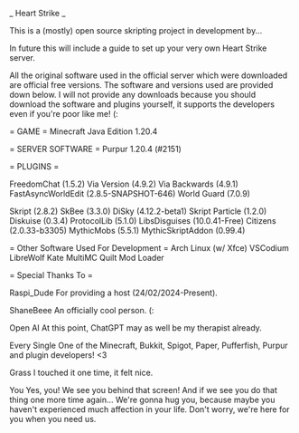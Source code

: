_ Heart Strike _

This is a (mostly) open source skripting project in development by...

In future this will include a guide to set up your very own Heart Strike server.

All the original software used in the official server which were downloaded are official free versions.
The software and versions used are provided down below.
I will not provide any downloads because you should download the software and plugins yourself, it supports the developers even if you're poor like me! (:





= GAME =
Minecraft Java Edition 1.20.4



= SERVER SOFTWARE =
Purpur 1.20.4 (#2151)



= PLUGINS =

FreedomChat (1.5.2)
Via Version (4.9.2)
Via Backwards (4.9.1)
FastAsyncWorldEdit (2.8.5-SNAPSHOT-646)
World Guard (7.0.9)

Skript (2.8.2)
SkBee (3.3.0)
DiSky (4.12.2-beta1)
Skript Particle (1.2.0)
Diskuise (0.3.4)
ProtocolLib (5.1.0)
LibsDisguises (10.0.41-Free)
Citizens (2.0.33-b3305)
MythicMobs (5.5.1)
MythicSkriptAddon (0.99.4)



= Other Software Used For Development =
Arch Linux (w/ Xfce)
VSCodium
LibreWolf
Kate
MultiMC
Quilt Mod Loader





= Special Thanks To =

Raspi_Dude
 For providing a host (24/02/2024-Present).

ShaneBeee
 An officially cool person. (:

Open AI
 At this point, ChatGPT may as well be my therapist already.

Every Single
 One of the Minecraft, Bukkit, Spigot, Paper, Pufferfish, Purpur and plugin developers! <3

Grass
 I touched it one time, it felt nice.

You
 Yes, you! We see you behind that screen! And if we see you do that thing one more time again...
 We're gonna hug you, because maybe you haven't experienced much affection in your life.
 Don't worry, we're here for you when you need us.
